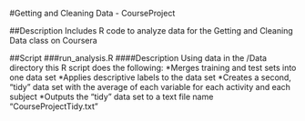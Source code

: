 #Getting and Cleaning Data - CourseProject

##Description
Includes R code to analyze data for the Getting and Cleaning Data class on Coursera 

##Script
###run_analysis.R
####Description
Using data in the /Data directory this R script does the following:
*Merges training and test sets into one data set
*Applies descriptive labels to the data set
*Creates a second, “tidy” data set with the average of each variable for each activity and each subject
*Outputs the “tidy” data set to a text file name “CourseProjectTidy.txt”


